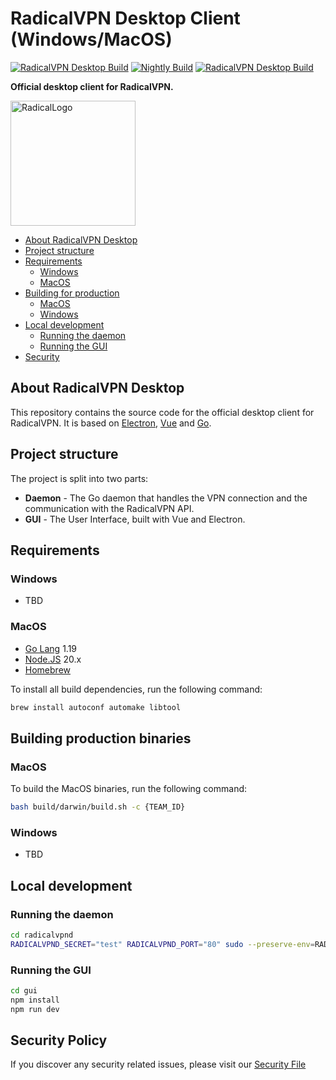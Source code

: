 # RadicalVPN Desktop Client (Windows/MacOS)

[![RadicalVPN Desktop Build](https://github.com/RadicalVPN/Desktop-Client/actions/workflows/ci.yml/badge.svg)](https://github.com/RadicalVPN/Desktop-Client/actions/workflows/ci.yml)
[![Nightly Build](https://github.com/RadicalVPN/Desktop-Client/actions/workflows/nightly.yml/badge.svg)](https://github.com/RadicalVPN/Desktop-Client/actions/workflows/nightly.yml)
[![RadicalVPN Desktop Build](https://github.com/RadicalVPN/Desktop-Client/actions/workflows/release.yml/badge.svg)](https://github.com/RadicalVPN/Desktop-Client/actions/workflows/release.yml)

**Official desktop client for RadicalVPN.**

<img src="https://radicalvpn.com/logo_dark.svg" alt="RadicalLogo" width="200"/>

- [About RadicalVPN Desktop](#about)
- [Project structure](#project-structure)
- [Requirements](#requirements)
  - [Windows](#requirements-windows)
  - [MacOS](#requirements-macos)
- [Building for production](#building)
  - [MacOS](#building-macos)
  - [Windows](#building-windows)
- [Local development](#local-development)
  - [Running the daemon](#local-development-daemon)
  - [Running the GUI](#local-development-gui)
- [Security](#security)

<a name="about"></a>

## About RadicalVPN Desktop

This repository contains the source code for the official desktop client for RadicalVPN. It is based on [Electron](https://electronjs.org/), [Vue](https://vuejs.org/) and [Go](https://golang.org/).

<a name="project-structure"></a>

## Project structure

The project is split into two parts:

- **Daemon** - The Go daemon that handles the VPN connection and the communication with the RadicalVPN API.
- **GUI** - The User Interface, built with Vue and Electron.

<a name="requirements"></a>

## Requirements

<a name="requirements-windows"></a>

### Windows

- TBD

<a name="requirements-macos"></a>

### MacOS

- [Go Lang](https://go.dev) 1.19
- [Node.JS](https://nodejs.org) 20.x
- [Homebrew](https://brew.sh)

To install all build dependencies, run the following command:

```bash
brew install autoconf automake libtool
```

<a name="security"></a>

<a name="building"></a>

## Building production binaries

<a name="building-macos"></a>

### MacOS

To build the MacOS binaries, run the following command:

```bash
bash build/darwin/build.sh -c {TEAM_ID}
```

<a name="building-windows"></a>

### Windows

- TBD

<a name="local-development"></a>

## Local development

<a name="local-development-daemon"></a>

### Running the daemon

```bash
cd radicalvpnd
RADICALVPND_SECRET="test" RADICALVPND_PORT="80" sudo --preserve-env=RADICALVPND_SECRET --preserve-env=RADICALVPND_PORT go run -tags debug  .
```

<a name="local-development-gui"></a>

### Running the GUI

```bash
cd gui
npm install
npm run dev
```

<a name="security"></a>

## Security Policy

If you discover any security related issues, please visit our [Security File](/SECURITY.md)
